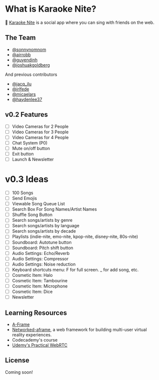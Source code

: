 # What is Karaoke Nite?

🔮 [Karaoke Nite](https://karaokenite.co) is a social app where you can sing with friends on the web.

## The Team

- [@sonnynomnom](https://twitter.com/sonnynomnom)
- [@airrobb](https://github.com/airrobb)
- [@guyendinh](https://www.linkedin.com/in/guyendinh)
- [@joshuakgoldberg](https://twitter.com/JoshuaKGoldberg)

And previous contributors

- [@jacq_ilu](https://twitter.com/jackieis_online)
- [@irlfede](https://twitter.com/irlfede)
- [@micaelars](https://www.behance.net/micaelars)
- [@haydenlee37](https://twitter.com/HaydenLee37)

## v0.2 Features

- [ ] Video Cameras for 2 People
- [ ] Video Cameras for 3 People
- [ ] Video Cameras for 4 People
- [ ] Chat System (P0)
- [ ] Mute on/off button
- [ ] Exit button
- [ ] Launch & Newsletter

# v0.3 Ideas

- [ ] 100 Songs
- [ ] Send Emojis
- [ ] Viewable Song Queue List
- [ ] Search Box For Song Names/Artist Names
- [ ] Shuffle Song Button
- [ ] Search songs/artists by genre
- [ ] Search songs/artists by language
- [ ] Search songs/artists by decade
- [ ] Playlists (indie-nite, emo-nite, kpop-nite, disney-nite, 80s-nite)
- [ ] Soundboard: Autotune button
- [ ] Soundboard: Pitch shift button
- [ ] Audio Settings: Echo/Reverb
- [ ] Audio Settings: Compressor
- [ ] Audio Settings: Noise reduction
- [ ] Keyboard shortcuts menu: F for full screen. _ for add song, etc.
- [ ] Cosmetic Item: Halo
- [ ] Cosmetic Item: Tambourine
- [ ] Cosmetic Item: Microphone
- [ ] Cosmetic Item: Dice
- [ ] Newsletter

## Learning Resources

- [A-Frame](https://aframe.io)
- [Networked-aframe](https://github.com/networked-aframe/networked-aframe), a web framework for building multi-user virtual reality experiences.
- Codecademy's course
- [Udemy's Practical WebRTC](https://www.udemy.com/course/practical-webrtc-a-complete-webrtc-bootcamp-for-beginners/)

## License

Coming soon!
